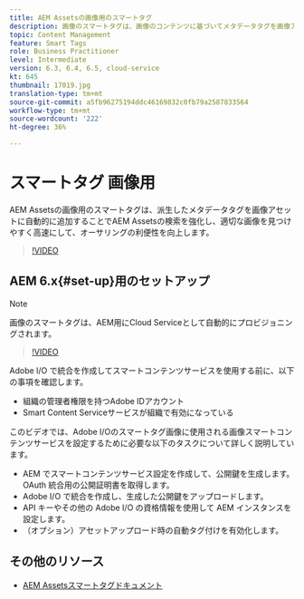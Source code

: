```yaml
---
title: AEM Assetsの画像用のスマートタグ
description: 画像のスマートタグは、画像のコンテンツに基づいてメタデータタグを画像アセットに自動的かつインテリジェントに追加することで、AEM検索機能を強化します。
topic: Content Management
feature: Smart Tags
role: Business Practitioner
level: Intermediate
version: 6.3, 6.4, 6.5, cloud-service
kt: 645
thumbnail: 17019.jpg
translation-type: tm+mt
source-git-commit: a5fb96275194ddc46169832c0fb79a2587833564
workflow-type: tm+mt
source-wordcount: '222'
ht-degree: 36%

---
```



# スマートタグ 画像用

AEM Assetsの画像用のスマートタグは、派生したメタデータタグを画像アセットに自動的に追加することでAEM Assetsの検索を強化し、適切な画像を見つけやすく高速にして、オーサリングの利便性を向上します。

>[!VIDEO](https://video.tv.adobe.com/v/17019/?quality=12&learn=on)

## AEM 6.x{#set-up}用のセットアップ

>[!NOTE]
> 画像のスマートタグは、AEM用にCloud Serviceとして自動的にプロビジョニングされます。

>[!VIDEO](https://video.tv.adobe.com/v/17023/?quality=12&learn=on)

Adobe I/O で統合を作成してスマートコンテンツサービスを使用する前に、以下の事項を確認します。

* 組織の管理者権限を持つAdobe IDアカウント
* Smart Content Serviceサービスが組織で有効になっている

このビデオでは、Adobe I/Oのスマートタグ画像に使用される画像スマートコンテンツサービスを設定するために必要な以下のタスクについて詳しく説明しています。

* AEM でスマートコンテンツサービス設定を作成して、公開鍵を生成します。OAuth 統合用の公開証明書を取得します。
* Adobe I/O で統合を作成し、生成した公開鍵をアップロードします。
* API キーやその他の Adobe I/O の資格情報を使用して AEM インスタンスを設定します。
* （オプション）アセットアップロード時の自動タグ付けを有効化します。

## その他のリソース

* [AEM Assetsスマートタグドキュメント](https://experienceleague.adobe.com/docs/experience-manager-cloud-service/assets/manage/smart-tags.html)
